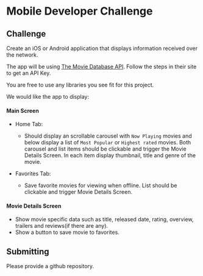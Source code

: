 # Mobile Developer Challenge

## Challenge

Create an iOS or Android application that displays information received over the network.

The app will be using [The Movie Database API](https://www.themoviedb.org/documentation/api). Follow the steps in their site to get an API Key. 

You are free to use any libraries you see fit for this project.

We would like the app to display:

#### Main Screen
- Home Tab:
  - Should display an scrollable carousel with `Now Playing` movies and below display a list of `Most Popular` or `Highest rated` movies. Both carousel and list items should be clickable and trigger the Movie Details Screen. In each item display thumbnail, title and genre of the movie.

- Favorites Tab:
  - Save favorite movies for viewing when offline. List should be clickable and trigger Movie Details Screen.

#### Movie Details Screen
- Show movie specific data such as title, released date, rating, overview, trailers and reviews(if there are any).
- Show a button to save movie to favorites.


## Submitting

Please provide a github repository. 

